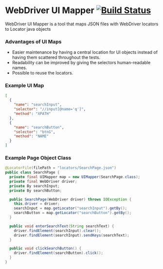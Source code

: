 # WebDriver UI Mapper [![Build Status](https://travis-ci.org/JohanBrorson/webdriver-ui-mapper.svg?branch=master)](https://travis-ci.org/JohanBrorson/webdriver-ui-mapper)

WebDriver UI Mapper is a tool that maps JSON files with WebDriver locators to Locator java objects

### Advantages of UI Maps
* Easier maintenance by having a central location for UI objects instead of having them scattered throughout the tests.
* Readability can be improved by giving the selectors human-readable names.
* Possible to reuse the locators.

### Example UI Map
```json
[
  {
    "name": "searchInput",
    "selector": "//input[@name='q']",
    "method": "XPATH"
  },
  {
    "name": "searchButton",
    "selector": "btnG",
    "method": "NAME"
  }
]
```

### Example Page Object Class
```java
@LocatorFile(filePath = "locators/SearchPage.json")
public class SearchPage {
  private final UIMapper map = new UIMapper(SearchPage.class);
  private final WebDriver driver;
  private By searchInput;
  private By searchButton;

  public SearchPage(WebDriver driver) throws IOException {
    this.driver = driver;
    searchInput = map.getLocator("searchInput").getBy();
    searchButton = map.getLocator("searchButton").getBy();
  }

  public void enterSearchText(String searchText) {
    driver.findElement(searchInput).clear();
    driver.findElement(searchInput).sendKeys(searchText);
  }

  public void clickSearchButton() {
    driver.findElement(searchButton).click();
  }
}

```